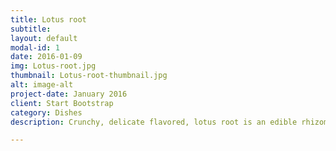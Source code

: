 ```yaml
---
title: Lotus root
subtitle: 
layout: default
modal-id: 1
date: 2016-01-09
img: Lotus-root.jpg
thumbnail: Lotus-root-thumbnail.jpg
alt: image-alt
project-date: January 2016
client: Start Bootstrap
category: Dishes
description: Crunchy, delicate flavored, lotus root is an edible rhizome (root) of lotus plant.

---
```

